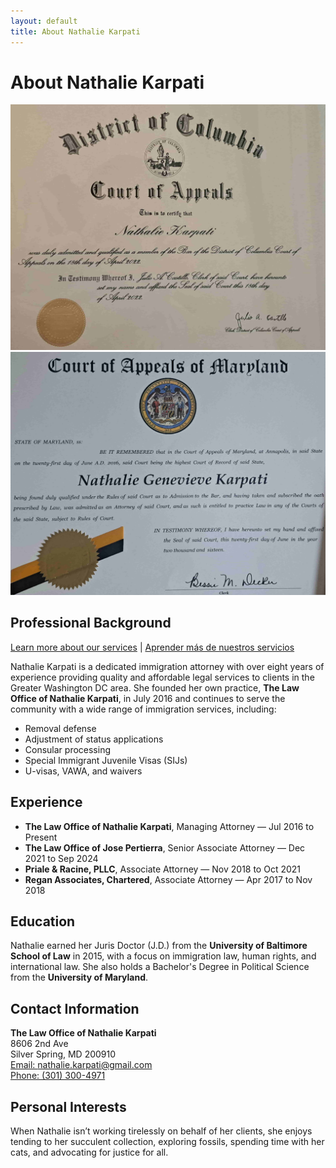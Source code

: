 ```yaml
---
layout: default
title: About Nathalie Karpati
---
```


# About Nathalie Karpati
 
<img src="/assets/img/courtOfAppealsDc-min.jpg" alt="Nathalie Karpati" class="resized-image">
<img src="/assets/img/courtOfAppealsMd-min.jpg" alt="Nathalie Karpati" class="resized-image">

## Professional Background

[Learn more about our services](/en/services) | [Aprender más de nuestros servicios](/es/servicios)

Nathalie Karpati is a dedicated immigration attorney with over eight years of experience providing quality and affordable legal services to clients in the Greater Washington DC area. She founded her own practice, **The Law Office of Nathalie Karpati**, in July 2016 and continues to serve the community with a wide range of immigration services, including:

- Removal defense
- Adjustment of status applications
- Consular processing
- Special Immigrant Juvenile Visas (SIJs)
- U-visas, VAWA, and waivers

## Experience

- **The Law Office of Nathalie Karpati**, Managing Attorney — Jul 2016 to Present
- **The Law Office of Jose Pertierra**, Senior Associate Attorney — Dec 2021 to Sep 2024
- **Priale & Racine, PLLC**, Associate Attorney — Nov 2018 to Oct 2021
- **Regan Associates, Chartered**, Associate Attorney — Apr 2017 to Nov 2018

## Education

Nathalie earned her Juris Doctor (J.D.) from the **University of Baltimore School of Law** in 2015, with a focus on immigration law, human rights, and international law. She also holds a Bachelor's Degree in Political Science from the **University of Maryland**.

## Contact Information

**The Law Office of Nathalie Karpati**  
8606 2nd Ave  
Silver Spring, MD 200910  
[Email: nathalie.karpati@gmail.com](mailto:nathalie.karpati@gmail.com)  
[Phone: (301) 300-4971](tel:+13013004971)

## Personal Interests

When Nathalie isn’t working tirelessly on behalf of her clients, she enjoys tending to her succulent collection, exploring fossils, spending time with her cats, and advocating for justice for all.
